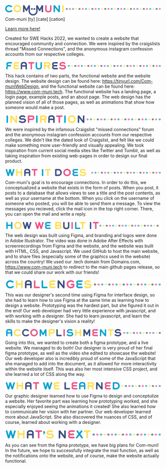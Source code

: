 ![Com-muni](/assets/MainTitle.png)
Com-muni [ty] [cate] [cation] 

[Learn more here!](https://www.figma.com/proto/aGKCzGmvLgl1YETzvTwX75/Communi?page-id=103%3A568&node-id=103%3A570&viewport=241%2C48%2C0.03&scaling=contain&starting-point-node-id=103%3A570)

Created for SWE Hacks 2022, we wanted to create a website that encouraged community and connection. We were inspired by the craigslists thread "Missed Connections", and the anonymous instagram confession accounts from our respective colleges.

![Features](/assets/Titles/Features.png)
This hack contains of two parts, the functional website and the website design. 
The website design can be found here: https://tinyurl.com/Com-muniWebDesign, and the functional website can be found here: https://www.com-muni.tech.
The functional website has a landing page, a login page, example posts, and an about page. The web design has the planned vision of all of those pages, as well as animations that show how someone would make a post. 

![Inspiration](/assets/Titles/Inspiration.png)
We were inspired by the infamous Craigslist "missed connections" forum and the anonymous instagram confession accounts from our respective colleges. We didn't like the dated look of Craigslist, and felt like we could make something more user-friendly and visually appealing. We took inspiration from current social media sites like Twitter and Tumblr, as well as taking inspiration from existing web-pages in order to design our final product.

![What it does](/assets/Titles/WhatItDoes.png)
Com-muni's goal is to encourage connections. In order to do this, we conceptualized a website that exists in the form of posts. When you post, it posts to a database that allows views to see a title and the post contents, as well as your username at the bottom. When you click on the username of someone who posted, you will be able to send them a message. To view the messages you recieved, click the mail icon in the top right corner. There, you can open the mail and write a reply.

![How we built it](/assets/Titles/HowWeBuiltIt.png)
The web design was built using Figma, and branding and logos were done in Adobe Illustrator. The video was done in Adobe After Effects with screenrecordings from Figma and the website, and the website was built with HTML, CSS, and Javascript. We used GitHub to host the main website, and to share files (especially some of the graphics used in the website) across the country! We used our .tech domain from Domains.com, https://www.com-muni.tech to redirect to the main github pages release, so that we could share our work with our friends!

![Challenges we ran into](/assets/Titles/Challenges.png)
This was our designer's second time using Figma for interface design, so she had to learn how to use Figma at the same time as learning how to design a website. Prototyping was the hardest part, but she figured it out in the end!
Our web developer had very little experience with javascript, and with working with a designer. She had to learn javascript, and learn the skills to make the designer's vision a reality!

![Accomplishments we made](/assets/Titles/Accomplishments.png)
Going into this, we wanted to create both a figma prototype, and a live website. We managed to do both! 
Our designer is very proud of her final figma prototype, as well as the video she edited to showcase the website!
Our web developer also is incredibly proud of some of the JavaScript that she managed to add into the document, as it allowed for more interactivity within the website itself. This was also her most intensive CSS project, and she learned a lot of CSS along the way. 

![What we learned](/assets/Titles/WhatWeLearned.png)
Our graphic designer learned how to use Figma to design and conceptulize a website. Her favorite part was learning how prototyping worked, and she especially enjoyed seeing the animations it created! She also learned how to communicate her vision with her partner.
Our web developer learned more about JavaScript. She also discovered the nuances of CSS, and of course, learned about working with a designer. 

![What's next for Com-muni](/assets/Titles/WhatsNext.png)
As you can see from the figma prototype, we have big plans for Com-muni! In the future, we hope to successfully integrate the mail function, as well as the notifications onto the website, and of course, make the website actually functional. 
